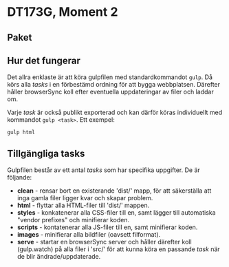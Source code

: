 # DT173G, Moment 2

## Paket

## Hur det fungerar
Det allra enklaste är att köra gulpfilen med standardkommandot ``gulp``. Då körs alla _tasks_ i en förbestämd ordning för att bygga webbplatsen. Därefter håller browserSync  koll efter eventuella uppdateringar av filer och laddar om.

Varje _task_ är också publikt exporterad och kan därför köras individuellt med kommandot ``gulp <task>``. Ett exempel:
```
gulp html
```

## Tillgängliga tasks
Gulpfilen består av ett antal _tasks_ som har specifika uppgifter. De är följande:

- **clean** - rensar bort en existerande 'dist/' mapp, för att säkerställa att inga gamla filer ligger kvar och skapar problem.
- **html** - flyttar alla HTML-filer till 'dist/' mappen.
- **styles** - konkatenerar alla CSS-filer till en, samt lägger till automatiska "vendor prefixes" och minifierar koden.
- **scripts** - kontatenerar alla JS-filer till en, samt minifierar koden.
- **images** - minifierar alla bildfiler (oavsett filformat).
- **serve** - startar en browserSync server och håller därefter koll (gulp.watch) på alla filer i 'src/' för att kunna köra en passande _task_ när de blir ändrade/uppdaterade.
